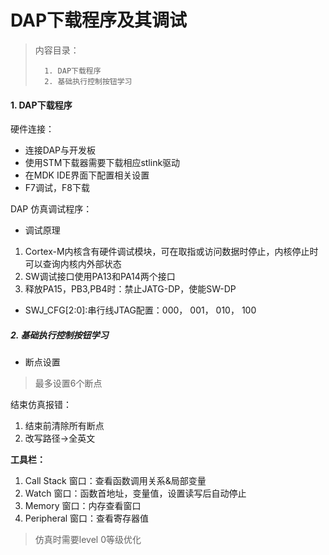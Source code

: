 <!--
 * @Date: 2024-05-29
 * @LastEditors: GoKo-Son626
 * @LastEditTime: 2024-06-15
 * @FilePath: \STM32_Study\基础篇\4.DAP下载程序及其调试.md
 * @Description: 
-->

# DAP下载程序及其调试

> 内容目录：
>
>       1. DAP下载程序
>       2. 基础执行控制按钮学习

#### 1. DAP下载程序

硬件连接：
- 连接DAP与开发板
- 使用STM下载器需要下载相应stlink驱动
- 在MDK IDE界面下配置相关设置
- F7调试，F8下载

DAP 仿真调试程序：
- 调试原理
1. Cortex-M内核含有硬件调试模块，可在取指或访问数据时停止，内核停止时可以查询内核内外部状态
2. SW调试接口使用PA13和PA14两个接口
3. 释放PA15，PB3,PB4时：禁止JATG-DP，使能SW-DP

- SWJ_CFG[2:0]:串行线JTAG配置：000， 001， 010， 100

##### 2. 基础执行控制按钮学习

- 断点设置
> 最多设置6个断点
  
结束仿真报错：
1. 结束前清除所有断点
2. 改写路径->全英文

**工具栏：**
1. Call Stack 窗口：查看函数调用关系&局部变量
2. Watch 窗口：函数首地址，变量值，设置读写后自动停止
3. Memory 窗口：内存查看窗口
4. Peripheral 窗口：查看寄存器值

> 仿真时需要level 0等级优化

